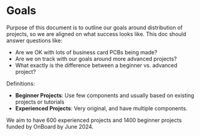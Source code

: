 # Goals

Purpose of this document is to outline our goals around distribution of projects, so we are aligned on what success looks like. This doc should answer questions like:

- Are we OK with lots of business card PCBs being made?
- Are we on track with our goals around more advanced projects?
- What exactly is the difference between a beginner vs. advanced project?

Definitions:

- **Beginner Projects**: Use few components and usually based on existing projects or tutorials
- **Experienced Projects**: Very original, and have multiple components.

We aim to have 600 experienced projects and 1400 beginner projects funded by OnBoard by June 2024.
